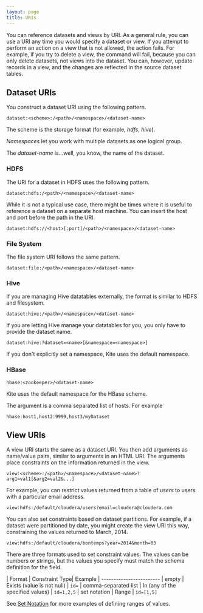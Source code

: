 ```yaml
---
layout: page
title: URIs
---
```


You can reference datasets and views by URI. As a general rule, you can use a URI any time you would specify a dataset or view. If you attempt to perform an action on a view that is not allowed, the action fails. For example, if you try to delete a view, the command will fail, because you can only delete datasets, not views into the dataset. You can, however, update records in a view, and the changes are reflected in the source dataset tables.

## Dataset URIs

You construct a dataset URI using the following pattern.

```
dataset:<scheme>:/<path>/<namespace>/<dataset-name>
```
The scheme is the storage format (for example, _hdfs_, _hive_).

_Namespaces_ let you work with multiple datasets as one logical group.

The _dataset-name_ is...well, you know, the name of the dataset.

### HDFS
The URI for a dataset in HDFS uses the following pattern.

```
dataset:hdfs:/<path>/<namespace>/<dataset-name>
```
While it is not a typical use case, there might be times where it is useful to reference a dataset on a separate host machine. You can insert the host and port before the path in the URI.

```
dataset:hdfs://<host>[:port]/<path>/<namespace>/<dataset-name>
```

### File System

The file system URI follows the same pattern.

```
dataset:file:/<path>/<namespace>/<dataset-name>
```

### Hive

If you are managing Hive datatables externally, the format is similar to HDFS and filesystem.

```
dataset:hive:/<path>/<namespace>/<dataset-name>
```

If you are letting Hive manage your datatables for you, you only have to provide the dataset name.

```
dataset:hive:?dataset=<name>[&namespace=<namespace>]
```

If you don't explicitly set a namespace, Kite uses the default namespace.

### HBase

```
hbase:<zookeeper>/<dataset-name>
```

Kite uses the default namespace for the HBase scheme.

The <zookeeper> argument is a comma separated list of hosts.  For example

```
hbase:host1,host2:9999,host3/myDataset
```

## View URIs

A view URI starts the same as a dataset URI. You then add arguments as name/value pairs, similar to arguments in an HTML URI. 
The arguments place constraints on the information returned in the view.

```
view:<scheme>:/<path>/<namespace>/<dataset-name>?arg1=val1[&arg2=val2&...]
```

For example, you can restrict values returned from a table of _users_ to users with a particular email address.

```
view:hdfs:/default/cloudera/users?email=cloudera@cloudera.com
```

You can also set  constraints based on dataset partitions. For example, if a dataset were partitioned by date, you might create the view URI this way, constraining the values returned to March, 2014.

```
view:hdfs:/default/cloudera/bontemps?year=2014&month=03
```

There are three formats used to set constraint values. The values can be numbers or strings, but the values you specify must match the schema definition for the field.

| Format | Constraint Type| Example
| ------------------------
| empty | Exists (value is not null) | `id=`
| comma-separated list | In (any of the specified values) | `id=1,2,5`
| set notation | Range | `id=[1,5]`

See [Set Notation](../Set-Notation/) for more examples of defining ranges of values.


